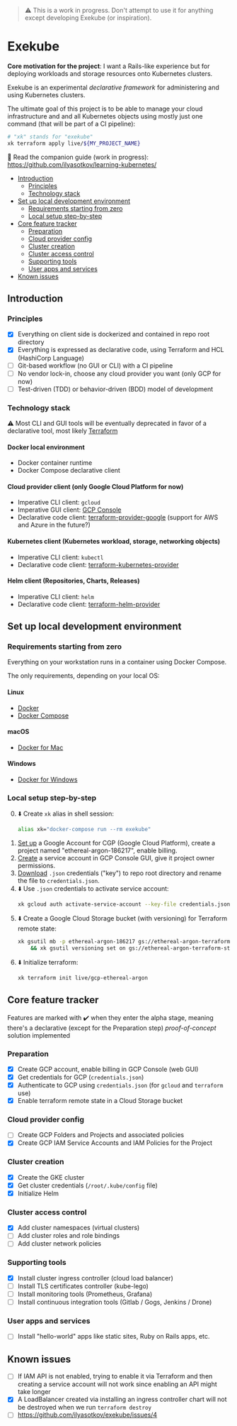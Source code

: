 > ⚠️ This is a work in progress. Don't attempt to use it for anything except developing Exekube (or inspiration).

# Exekube

**Core motivation for the project**: I want a Rails-like experience but for deploying workloads and storage resources onto Kubernetes clusters.

Exekube is an experimental *declarative framework* for administering and using Kubernetes clusters.

The ultimate goal of this project is to be able to manage your cloud infrastructure and and all Kubernetes objects using mostly just one command (that will be part of a CI pipeline):

```bash
# "xk" stands for "exekube"
xk terraform apply live/${MY_PROJECT_NAME}
```

📘 Read the companion guide (work in progress): <https://github.com/ilyasotkov/learning-kubernetes/>

- [Introduction](#introduction)
	- [Principles](#principles)
	- [Technology stack](#technology-stack)
- [Set up local development environment](#set-up-local-containerized-tools)
	- [Requirements starting from zero](#requirements-starting-from-zero)
	- [Local setup step-by-step](#local-setup-step-by-step)
- [Core feature tracker](#core-feature-tracker)
	- [Preparation](#preparation)
	- [Cloud provider config](#cloud-provider-config)
	- [Cluster creation](#cluster-creation)
	- [Cluster access control](#cluster-access-control)
	- [Supporting tools](#supporting-tools)
	- [User apps and services](#user-apps-and-services)
- [Known issues](#known-issues)

## Introduction

### Principles

- [x] Everything on client side is dockerized and contained in repo root directory
- [x] Everything is expressed as declarative code, using Terraform and HCL (HashiCorp Language)
- [ ] Git-based workflow (no GUI or CLI) with a CI pipeline
- [ ] No vendor lock-in, choose any cloud provider you want (only GCP for now)
- [ ] Test-driven (TDD) or behavior-driven (BDD) model of development

### Technology stack

⚠️ Most CLI and GUI tools will be eventually deprecated in favor of a declarative tool, most likely [Terraform](/)

#### Docker local environment

- Docker container runtime
- Docker Compose declarative client

#### Cloud provider client (only Google Cloud Platform for now)

- Imperative CLI client: `gcloud`
- Imperative GUI client: [GCP Console](/)
- ‍Declarative code client: [terraform-provider-google](/) (support for AWS and Azure in the future?)

#### Kubernetes client (Kubernetes workload, storage, networking objects)

- Imperative CLI client: `kubectl`
- Declarative code client: [terraform-kubernetes-provider](/)

#### Helm client (Repositories, Charts, Releases)

- Imperative CLI client: `helm`
- Declarative code client: [terraform-helm-provider](/)

## Set up local development environment

### Requirements starting from zero

Everything on your workstation runs in a container using Docker Compose.

The only requirements, depending on your local OS:

#### Linux

- [Docker](/)
- [Docker Compose](/)

#### macOS

- [Docker for Mac](/)

#### Windows

- [Docker for Windows](/)

### Local setup step-by-step

0. ⬇️ Create `xk` alias in shell session:
    ```bash
    alias xk="docker-compose run --rm exekube"
    ```
1. [Set up](https://console.cloud.google.com/) a Google Account for CGP (Google Cloud Platform), create a project named "ethereal-argon-186217", enable billing.
2. [Create](/) a service account in GCP Console GUI, give it project owner permissions.
3. [Download](/) `.json` credentials ("key") to repo root directory and rename the file to `credentials.json`.
4. ⬇️ Use `.json` credentials to activate service account:
    ```sh
    xk gcloud auth activate-service-account --key-file credentials.json
    ```
5. ⬇️ Create a Google Cloud Storage bucket (with versioning) for Terraform remote state:
    ```sh
    xk gsutil mb -p ethereal-argon-186217 gs://ethereal-argon-terraform-state \
        && xk gsutil versioning set on gs://ethereal-argon-terraform-state
    ```
6. ⬇️ Initialize terraform:
    ```sh
    xk terraform init live/gcp-ethereal-argon
    ```

## Core feature tracker

Features are marked with ✔️ when they enter the alpha stage, meaning there's a declarative (except for the Preparation step) *proof-of-concept* solution implemented

### Preparation

- [x] Create GCP account, enable billing in GCP Console (web GUI)
- [x] Get credentials for GCP (`credentials.json`)
- [x] Authenticate to GCP using `credentials.json` (for `gcloud` and `terraform` use)
- [x] Enable terraform remote state in a Cloud Storage bucket

### Cloud provider config

- [ ] Create GCP Folders and Projects and associated policies
- [x] Create GCP IAM Service Accounts and IAM Policies for the Project

### Cluster creation

- [x] Create the GKE cluster
- [x] Get cluster credentials (`/root/.kube/config` file)
- [x] Initialize Helm

### Cluster access control

- [x] Add cluster namespaces (virtual clusters)
- [ ] Add cluster roles and role bindings
- [ ] Add cluster network policies

### Supporting tools

- [x] Install cluster ingress controller (cloud load balancer)
- [ ] Install TLS certificates controller (kube-lego)
- [ ] Install monitoring tools (Prometheus, Grafana)
- [ ] Install continuous integration tools (Gitlab / Gogs, Jenkins / Drone)

### User apps and services

- [ ] Install "hello-world" apps like static sites, Ruby on Rails apps, etc.

## Known issues

- [ ] If IAM API is not enabled, trying to enable it via Terraform and then creating a service account will not work since enabling an API might take longer
- [x] A LoadBalancer created via installing an ingress controller chart will not be destroyed when we run `terraform destroy`
- [ ] https://github.com/ilyasotkov/exekube/issues/4
